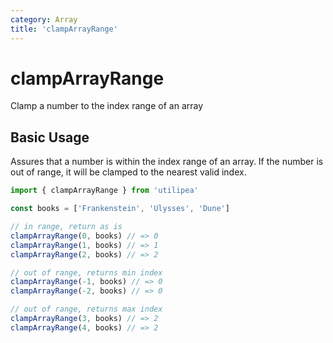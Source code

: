 ```yaml
---
category: Array
title: 'clampArrayRange'
---
```


# clampArrayRange

Clamp a number to the index range of an array

## Basic Usage

Assures that a number is within the index range of an array. If the number is out of range, it will be clamped to the nearest valid index.

```ts
import { clampArrayRange } from 'utilipea'

const books = ['Frankenstein', 'Ulysses', 'Dune']

// in range, return as is
clampArrayRange(0, books) // => 0
clampArrayRange(1, books) // => 1
clampArrayRange(2, books) // => 2

// out of range, returns min index
clampArrayRange(-1, books) // => 0
clampArrayRange(-2, books) // => 0

// out of range, returns max index
clampArrayRange(3, books) // => 2
clampArrayRange(4, books) // => 2
```
